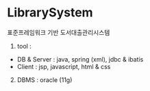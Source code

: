# LibrarySystem

표준프레임워크 기반 도서대출관리시스템

1. tool : 
  * DB & Server : java, spring (xml), jdbc & ibatis
  * Client : jsp, javascript, html & css
2. DBMS : oracle (11g)

